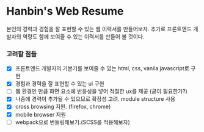 # Hanbin's Web Resume

본인의 경력과 경험을 잘 표현할 수 있는 웹 이력서를 만들어보자.
추가로 프론트엔드 개발자의 역량도 함께 보여줄 수 있는 이력서를 만들어 볼 것이다.

### 고려할 점들

- [x] 프론트엔드 개발자의 기본기를 보여줄 수 있는 html, css, vanila javascript로 구현
- [x] 경험과 경력을 잘 표현할 수 있는 ui 구현
- [ ] 웹 환경인 만큼 화면 요소에 반응성을 넣어 적절한 ux를 제공 (굳이 필요한가?)
- [x] 나중에 경력이 추가될 수 있으므로 확장성 고려. module structure 사용
- [x] cross browsing 지원. (firefox, chrome)
- [x] mobile browser 지원
- [ ] webpack으로 번들링해보기.(SCSS를 적용해보자)
